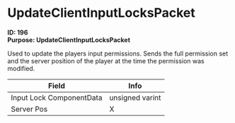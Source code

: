 # UpdateClientInputLocksPacket

**ID: 196**  
**Purpose: UpdateClientInputLocksPacket**  

Used to update the players input permissions. Sends the full permission set and the server position of the player at the time the permission was modified.

<table><thead><tr><th>Field</th><th>Info</th></tr></thead><tbody>
<tr><td>Input Lock ComponentData</td><td>unsigned varint</td></tr>
<tr><td>Server Pos</td><td>X</td></tr>
</tbody></table>